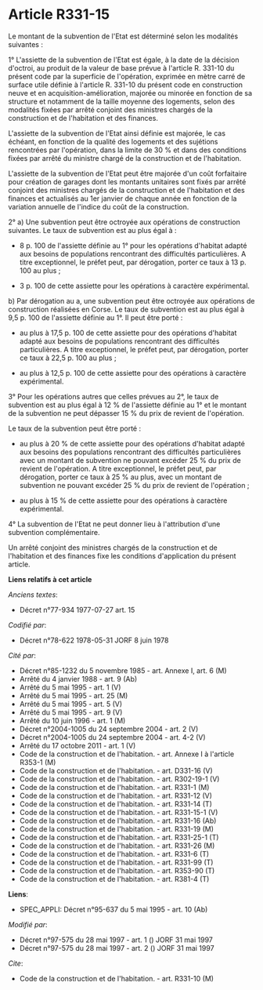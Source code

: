 # Article R331-15

Le montant de la subvention de l'Etat est déterminé selon les modalités suivantes :

1° L'assiette de la subvention de l'Etat est égale, à la date de la décision d'octroi, au produit de la valeur de base prévue
à l'article R. 331-10 du présent code par la superficie de l'opération, exprimée en mètre carré de surface utile définie à
l'article R. 331-10 du présent code en construction neuve et en acquisition-amélioration, majorée ou minorée en fonction de
sa structure et notamment de la taille moyenne des logements, selon des modalités fixées par arrêté conjoint des ministres
chargés de la construction et de l'habitation et des finances.

L'assiette de la subvention de l'Etat ainsi définie est majorée, le cas échéant, en fonction de la qualité des logements et
des sujétions rencontrées par l'opération, dans la limite de 30 % et dans des conditions fixées par arrêté du ministre chargé
de la construction et de l'habitation.

L'assiette de la subvention de l'Etat peut être majorée d'un coût forfaitaire pour création de garages dont les montants
unitaires sont fixés par arrêté conjoint des ministres chargés de la construction et de l'habitation et des finances et
actualisés au 1er janvier de chaque année en fonction de la variation annuelle de l'indice du coût de la construction.

2° a) Une subvention peut être octroyée aux opérations de construction suivantes. Le taux de subvention est au plus égal à :

- 8 p. 100 de l'assiette définie au 1° pour les opérations d'habitat adapté aux besoins de populations rencontrant des
difficultés particulières. A titre exceptionnel, le préfet peut, par dérogation, porter ce taux à 13 p. 100 au plus ;

- 3 p. 100 de cette assiette pour les opérations à caractère expérimental.

b) Par dérogation au a, une subvention peut être octroyée aux opérations de construction réalisées en Corse. Le taux de
subvention est au plus égal à 9,5 p. 100 de l'assiette définie au 1°. Il peut être porté :

- au plus à 17,5 p. 100 de cette assiette pour des opérations d'habitat adapté aux besoins de populations rencontrant des
difficultés particulières. A titre exceptionnel, le préfet peut, par dérogation, porter ce taux à 22,5 p. 100 au plus ;

- au plus à 12,5 p. 100 de cette assiette pour des opérations à caractère expérimental.

3° Pour les opérations autres que celles prévues au 2°, le taux de subvention est au plus égal à 12 % de l'assiette définie
au 1° et le montant de la subvention ne peut dépasser 15 % du prix de revient de l'opération.

Le taux de la subvention peut être porté :

- au plus à 20 % de cette assiette pour des opérations d'habitat adapté aux besoins des populations rencontrant des
difficultés particulières avec un montant de subvention ne pouvant excéder 25 % du prix de revient de l'opération. A titre
exceptionnel, le préfet peut, par dérogation, porter ce taux à 25 % au plus, avec un montant de subvention ne pouvant excéder
25 % du prix de revient de l'opération ;

- au plus à 15 % de cette assiette pour des opérations à caractère expérimental.

4° La subvention de l'Etat ne peut donner lieu à l'attribution d'une subvention complémentaire.

Un arrêté conjoint des ministres chargés de la construction et de l'habitation et des finances fixe les conditions
d'application du présent article.

**Liens relatifs à cet article**

_Anciens textes_:

  - Décret n°77-934 1977-07-27 art. 15

_Codifié par_:

  - Décret n°78-622 1978-05-31 JORF 8 juin 1978

_Cité par_:

  - Décret n°85-1232 du 5 novembre 1985 - art. Annexe I, art. 6 (M)
  - Arrêté du 4 janvier 1988 - art. 9 (Ab)
  - Arrêté du 5 mai 1995 - art. 1 (V)
  - Arrêté du 5 mai 1995 - art. 25 (M)
  - Arrêté du 5 mai 1995 - art. 5 (V)
  - Arrêté du 5 mai 1995 - art. 9 (V)
  - Arrêté du 10 juin 1996 - art. 1 (M)
  - Décret n°2004-1005 du 24 septembre 2004 - art. 2 (V)
  - Décret n°2004-1005 du 24 septembre 2004 - art. 4-2 (V)
  - Arrêté du 17 octobre 2011 - art. 1 (V)
  - Code de la construction et de l'habitation. - art. Annexe I à l'article R353-1 (M)
  - Code de la construction et de l'habitation. - art. D331-16 (V)
  - Code de la construction et de l'habitation. - art. R302-19-1 (V)
  - Code de la construction et de l'habitation. - art. R331-1 (M)
  - Code de la construction et de l'habitation. - art. R331-12 (V)
  - Code de la construction et de l'habitation. - art. R331-14 (T)
  - Code de la construction et de l'habitation. - art. R331-15-1 (V)
  - Code de la construction et de l'habitation. - art. R331-16 (Ab)
  - Code de la construction et de l'habitation. - art. R331-19 (M)
  - Code de la construction et de l'habitation. - art. R331-25-1 (T)
  - Code de la construction et de l'habitation. - art. R331-26 (M)
  - Code de la construction et de l'habitation. - art. R331-6 (T)
  - Code de la construction et de l'habitation. - art. R331-99 (T)
  - Code de la construction et de l'habitation. - art. R353-90 (T)
  - Code de la construction et de l'habitation. - art. R381-4 (T)

**Liens**:

  - SPEC_APPLI: Décret n°95-637 du 5 mai 1995 - art. 10 (Ab)

_Modifié par_:

  - Décret n°97-575 du 28 mai 1997 - art. 1 () JORF 31 mai 1997
  - Décret n°97-575 du 28 mai 1997 - art. 2 () JORF 31 mai 1997

_Cite_:

  - Code de la construction et de l'habitation. - art. R331-10 (M)

